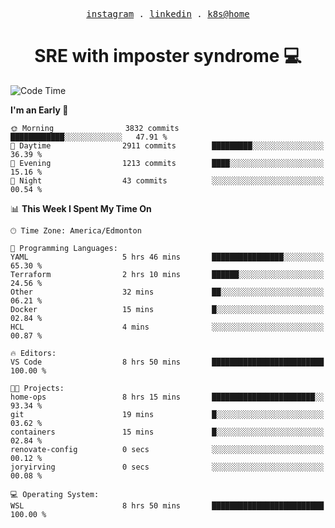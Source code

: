 <p align="center">
  <samp>
    <a href="https://www.instagram.com/lildrunkensmurf/">instagram</a> .
    <a href="https://www.linkedin.com/in/joryirving/">linkedin</a> .
    <a href="https://github.com/joryirving/home-ops">k8s@home</a>
  </samp>
</p>

<h1 align="center">
  SRE with imposter syndrome 💻
</h1>

<!--START_SECTION:waka-->
![Code Time](http://img.shields.io/badge/Code%20Time-225%20hrs%205%20mins-blue)

**I'm an Early 🐤** 

```text
🌞 Morning                3832 commits        ████████████░░░░░░░░░░░░░   47.91 % 
🌆 Daytime                2911 commits        █████████░░░░░░░░░░░░░░░░   36.39 % 
🌃 Evening                1213 commits        ████░░░░░░░░░░░░░░░░░░░░░   15.16 % 
🌙 Night                  43 commits          ░░░░░░░░░░░░░░░░░░░░░░░░░   00.54 % 
```


📊 **This Week I Spent My Time On** 

```text
🕑︎ Time Zone: America/Edmonton

💬 Programming Languages: 
YAML                     5 hrs 46 mins       ████████████████░░░░░░░░░   65.30 % 
Terraform                2 hrs 10 mins       ██████░░░░░░░░░░░░░░░░░░░   24.56 % 
Other                    32 mins             ██░░░░░░░░░░░░░░░░░░░░░░░   06.21 % 
Docker                   15 mins             █░░░░░░░░░░░░░░░░░░░░░░░░   02.84 % 
HCL                      4 mins              ░░░░░░░░░░░░░░░░░░░░░░░░░   00.87 % 

🔥 Editors: 
VS Code                  8 hrs 50 mins       █████████████████████████   100.00 % 

🐱‍💻 Projects: 
home-ops                 8 hrs 15 mins       ███████████████████████░░   93.34 % 
git                      19 mins             █░░░░░░░░░░░░░░░░░░░░░░░░   03.62 % 
containers               15 mins             █░░░░░░░░░░░░░░░░░░░░░░░░   02.84 % 
renovate-config          0 secs              ░░░░░░░░░░░░░░░░░░░░░░░░░   00.12 % 
joryirving               0 secs              ░░░░░░░░░░░░░░░░░░░░░░░░░   00.08 % 

💻 Operating System: 
WSL                      8 hrs 50 mins       █████████████████████████   100.00 % 
```


<!--END_SECTION:waka-->
